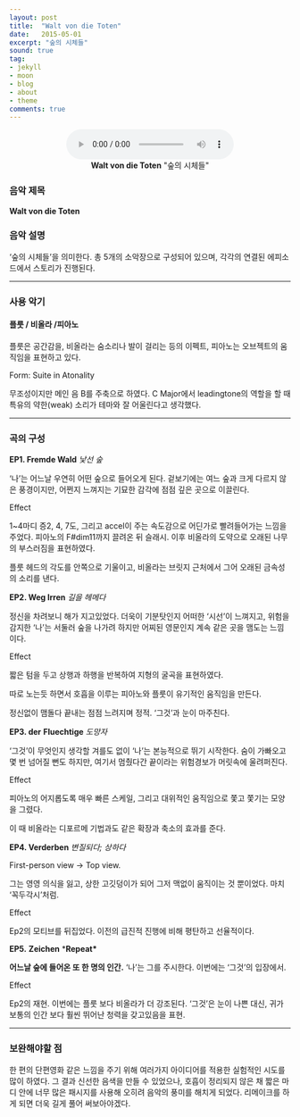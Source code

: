 ```yaml
---
layout: post
title:  "Walt von die Toten"
date:   2015-05-01
excerpt: "숲의 시체들"
sound: true
tag:
- jekyll
- moon
- blog
- about
- theme
comments: true
---
```


<center>
<audio controls="controls" autoplay="autoplay">
  <source type="audio/wav" src="../sound/Wald von die toten.wav"></source>
  <p>Your browser does not support the audio element.</p>
</audio>
</center>
<center><b>Walt von die Toten</b> "숲의 시체들"</center>

### 음악 제목
**Walt von die Toten**

### 음악 설명 

‘숲의 시체들’을 의미한다. 총 5개의 소악장으로 구성되어 있으며, 각각의 연결된 에피소드에서  스토리가 진행된다.

---
### 사용 악기
#### 플룻 / 비올라 /피아노
플룻은 공간감을, 비올라는 숨소리나 발이 걸리는 등의 이펙트, 피아노는 오브젝트의 움직임을 표현하고 있다.

 

Form: Suite in Atonality

무조성이지만 메인 음 B를 주축으로 하였다. C Major에서 leadingtone의 역할을 할 때 특유의 약한(weak) 소리가 테마와 잘 어울린다고 생각했다.

---

### 곡의 구성

**EP1. Fremde Wald** *낯선 숲*

‘나’는 어느날 우연히 어떤 숲으로 들어오게 된다. 겉보기에는 여느 숲과 크게 다르지 않은 풍경이지만, 어쩐지 느껴지는 기묘한 감각에 점점 깊은 곳으로 이끌린다.

 

Effect 

1~4마디 증2, 4, 7도, 그리고 accel이 주는 속도감으로 어딘가로 빨려들어가는 느낌을 주었다. 피아노의 F#dim11까지 끌려온 뒤 슬래시. 이후 비올라의 도약으로 오래된 나무의 부스러짐을 표현하였다.

플룻 헤드의 각도를 안쪽으로 기울이고, 비올라는 브릿지 근처에서 그어 오래된 금속성의 소리를 낸다.

 

 

**EP2. Weg Irren** *길을 헤메다*

정신을 차려보니 해가 지고있었다. 더욱이 기분탓인지 어떠한 ‘시선’이 느껴지고, 위험을 감지한 ‘나’는 서둘러 숲을 나가려 하지만 어찌된 영문인지 계속 같은 곳을 맴도는 느낌이다.

 

Effect 

짧은 텀을 두고 상행과 하행을 반복하여 지형의 굴곡을 표현하였다. 

따로 노는듯 하면서 호흡을 이루는 피아노와 플룻이 유기적인 움직임을 만든다.

정신없이 맴돌다 끝내는 점점 느려지며 정적. ‘그것’과 눈이 마주친다.

 

 

**EP3. der** **Fluechtige** *도망자*

‘그것’이 무엇인지 생각할 겨를도 없이 ‘나’는 본능적으로 뛰기 시작한다. 숨이 가빠오고 몇 번 넘어질 뻔도 하지만, 여기서 멈췄다간 끝이라는 위험경보가 머릿속에 울려퍼진다.

 

Effect

피아노의 어지롭도록 매우 빠른 스케일, 그리고 대위적인 움직임으로 쫓고 쫓기는 모양을 그렸다.

이 때 비올라는 디포르메 기법과도 같은 확장과 축소의 효과를 준다. 

 

 

**EP4. Verderben** *변질되다; 상하다*

First-person view -> Top view.

그는 영영 의식을 잃고, 상한 고깃덩이가 되어 그저 맥없이 움직이는 것 뿐이었다. 마치 ‘꼭두각시’처럼.

 

Effect

Ep2의 모티브를 뒤집었다. 이전의 급진적 진행에 비해 평탄하고 선율적이다. 

 

 

**EP5.** **Zeichen** ***Repeat\***

**어느날 숲에 들어온 또 한 명의 인간.** ‘나’는 그를 주시한다. 이번에는 ‘그것’의 입장에서.

 

Effect 

Ep2의 재현. 이번에는 플룻 보다 비올라가 더 강조된다. ‘그것’은 눈이 나쁜 대신, 귀가 보통의 인간 보다 훨씬 뛰어난 청력을 갖고있음을 표현.

---

### 보완해야할 점

한 편의 단편영화 같은 느낌을 주기 위해 여러가지 아이디어를 적용한 실험적인 시도를 많이 하였다. 그 결과 신선한 음색을 만들 수 있었으나, 호흡이 정리되지 않은 채 짧은 마디 안에 너무 많은 패시지를 사용해 오히려 음악의 풍미를 해치게 되었다. 리메이크를 하게 되면 더욱 길게 풀어 써보아야겠다.